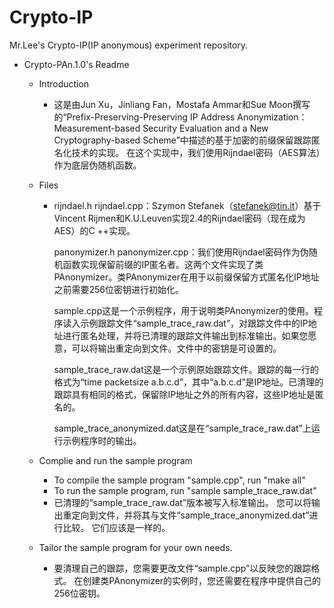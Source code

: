 #  Crypto-IP
Mr.Lee's Crypto-IP(IP anonymous) experiment repository.



* Crypto-PAn.1.0's Readme
  * Introduction

    * 这是由Jun Xu，Jinliang Fan，Mostafa Ammar和Sue Moon撰写的“Prefix-Preserving-Preserving IP Address Anonymization：Measurement-based Security Evaluation and a New Cryptography-based Scheme”中描述的基于加密的前缀保留跟踪匿名化技术的实现。 在这个实现中，我们使用Rijndael密码（AES算法）作为底层伪随机函数。

  * Files

    * rijndael.h rijndael.cpp：Szymon Stefanek（stefanek@tin.it）基于Vincent Rijmen和K.U.Leuven实现2.4的Rijndael密码（现在成为AES）的C ++实现。

      panonymizer.h panonymizer.cpp：我们使用Rijndael密码作为伪随机函数实现保留前缀的IP匿名者。这两个文件实现了类PAnonymizer。类PAnonymizer在用于以前缀保留方式匿名化IP地址之前需要256位密钥进行初始化。

      sample.cpp这是一个示例程序，用于说明类PAnonymizer的使用。程序读入示例跟踪文件“sample_trace_raw.dat”，对跟踪文件中的IP地址进行匿名处理，并将已清理的跟踪文件输出到标准输出。如果您愿意，可以将输出重定向到文件。文件中的密钥是可设置的。

      sample_trace_raw.dat这是一个示例原始跟踪文件。跟踪的每一行的格式为“time packetsize a.b.c.d”，其中“a.b.c.d”是IP地址。已清理的跟踪具有相同的格式，保留除IP地址之外的所有内容，这些IP地址是匿名的。

      sample_trace_anonymized.dat这是在“sample_trace_raw.dat”上运行示例程序时的输出。

  * Complie and run the sample program

    * To compile the sample program "sample.cpp", run "make all"
    * To run the sample program, run "sample sample_trace_raw.dat"
    * 已清理的“sample_trace_raw.dat”版本被写入标准输出。 您可以将输出重定向到文件，并将其与文件“sample_trace_anonymized.dat”进行比较。 它们应该是一样的。

  * Tailor the sample program for your own needs.

    * 要清理自己的跟踪，您需要更改文件“sample.cpp”以反映您的跟踪格式。 在创建类PAnonymizer的实例时，您还需要在程序中提供自己的256位密钥。